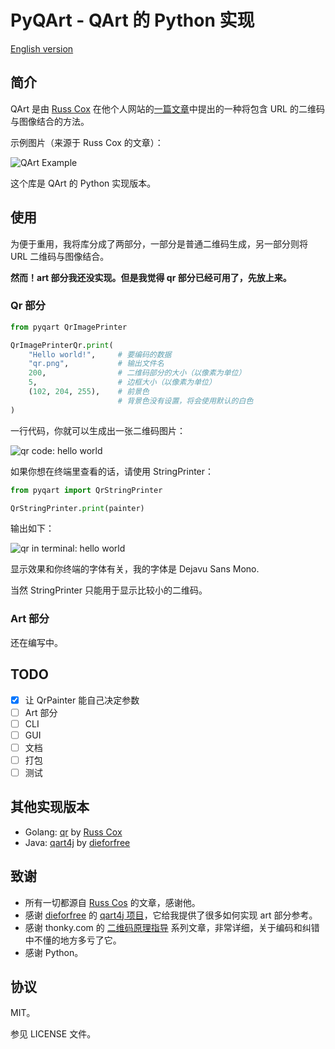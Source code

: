 # PyQArt - QArt 的  Python 实现

[English version](https://github.com/7sDream/pyqart/blob/master/README.md)

## 简介

QArt 是由 [Russ Cox][russ_cos_google_plus] 在他个人网站的[一篇文章][qart_article]中提出的一种将包含 URL 的二维码与图像结合的方法。

示例图片（来源于 Russ Cox 的文章）：

![QArt Example][qart_example]

这个库是 QArt 的 Python 实现版本。

## 使用

为便于重用，我将库分成了两部分，一部分是普通二维码生成，另一部分则将 URL 二维码与图像结合。

**然而！art 部分我还没实现。但是我觉得 qr 部分已经可用了，先放上来。**

### Qr 部分

```python
from pyqart QrImagePrinter

QrImagePrinterQr.print(
    "Hello world!",     # 要编码的数据
    "qr.png",           # 输出文件名
    200,                # 二维码部分的大小（以像素为单位）
    5,                  # 边框大小（以像素为单位）
    (102, 204, 255),    # 前景色
                        # 背景色没有设置，将会使用默认的白色
)
```

一行代码，你就可以生成出一张二维码图片：

![qr code: hello world][qr_in_image]

如果你想在终端里查看的话，请使用 StringPrinter：

```python
from pyqart import QrStringPrinter

QrStringPrinter.print(painter)
```

输出如下：

![qr in terminal: hello world][qr_in_terminal]

显示效果和你终端的字体有关，我的字体是 Dejavu Sans Mono.

当然 StringPrinter 只能用于显示比较小的二维码。

### Art 部分

还在编写中。

## TODO

- [x] 让 QrPainter 能自己决定参数
- [ ] Art 部分
- [ ] CLI
- [ ] GUI
- [ ] 文档
- [ ] 打包
- [ ] 测试

## 其他实现版本

- Golang: [qr][qr] by [Russ Cox][russ_cos_google_plus]
- Java: [qart4j][qart4j] by [dieforfree][dieforfree]

## 致谢

- 所有一切都源自 [Russ Cos][russ_cos_google_plus] 的文章，感谢他。
- 感谢 [dieforfree][dieforfree] 的 [qart4j 项目][qart4j]，它给我提供了很多如何实现 art 部分参考。
- 感谢 thonky.com 的 [二维码原理指导][tutorial] 系列文章，非常详细，关于编码和纠错中不懂的地方多亏了它。
- 感谢 Python。

## 协议

MIT。

参见 LICENSE 文件。

[russ_cos_google_plus]: https://plus.google.com/+RussCox-rsc
[qart_article]: http://research.swtch.com/qart
[qart_example]: http://ww4.sinaimg.cn/large/88e401f0gw1f6dl845naoj205g05ga9y.jpg
[qr_in_image]: http://ww4.sinaimg.cn/large/88e401f0gw1f6dmbn4xp6j205u05u0t4.jpg
[qr_in_terminal]: http://ww3.sinaimg.cn/large/88e401f0gw1f6e95v7ebmj20di099dh7.jpg
[qr]: https://code.google.com/p/rsc/source/browse/qr
[dieforfree]: https://github.com/dieforfree
[qart4j]: https://github.com/dieforfree/qart4j
[tutorial]: http://www.thonky.com/qr-code-tutorial/

